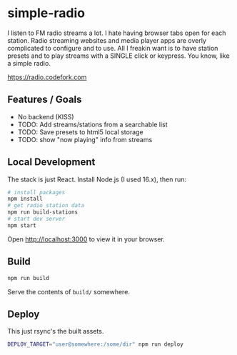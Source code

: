 
# simple-radio

I listen to FM radio streams a lot. I hate having browser tabs open for each station.
Radio streaming websites and media player apps are overly complicated to 
configure and to use. All I freakin want is to have station presets and to play streams
with a SINGLE click or keypress. You know, like a simple radio.

https://radio.codefork.com

## Features / Goals

- No backend (KISS)
- TODO: Add streams/stations from a searchable list
- TODO: Save presets to html5 local storage
- TODO: show "now playing" info from streams

## Local Development

The stack is just React. Install Node.js (I used 16.x), then run:

```sh
# install packages
npm install
# get radio station data
npm run build-stations
# start dev server
npm start
```

Open [http://localhost:3000](http://localhost:3000) to view it in your browser.

## Build

```sh
npm run build
```

Serve the contents of `build/` somewhere.

## Deploy

This just rsync's the built assets.

```sh
DEPLOY_TARGET="user@somewhere:/some/dir" npm run deploy
```
